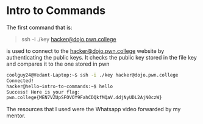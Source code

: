 # Intro to Commands

The first command that is:
> ssh -i ./key hacker@dojo.pwn.college

is used to connect to the hacker@dojo.pwn.college website by authenticating the public keys. It checks the public key stored in the file key and compares it to the one stored in pwn
```bash
coolguy24@Vedant-Laptop:~$ ssh -i ./key hacker@dojo.pwn.college
Connected!
hacker@hello~intro-to-commands:~$ hello
Success! Here is your flag:
pwn.college{MEN7VZUpSFOVOY9FahCDQkfMQaV.ddjNyUDL2AjN0czW}
```
The resources that I used were the Whatsapp video forwarded by my mentor. 
